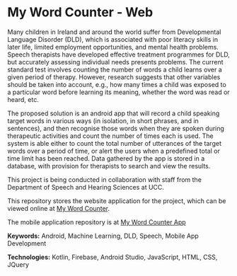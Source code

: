 # My Word Counter - Web

Many children in Ireland and around the world suffer from Developmental Language Disorder (DLD), which is associated with poor literacy skills in later life, limited employment opportunities, and mental health problems. Speech therapists have developed effective treatment programmes for DLD, but accurately assessing individual needs presents problems. The current standard test involves counting the number of words a child learns over a given period of therapy. However, research suggests that other variables should be taken into account, e.g., how many times a child was exposed to a particular word before learning its meaning, whether the word was read or heard, etc.

The proposed solution is an android app that will record a child speaking target words in various ways (in isolation, in short phrases, and in sentences), and then recognise those words when they are spoken during therapeutic activities and count the number of times each is used. The system is able either to count the total number of utterances of the target words over a period of time, or alert the users when a predefined total or time limit has been reached. Data gathered by the app is stored in a database, with provision for therapists to search and view the results.

This project is being conducted in collaboration with staff from the Department of Speech and Hearing Sciences at UCC.

This repository stores the website application for the project, which can be viewed online at [My Word Counter](http://www.cs.ucc.ie/~sos17/MyWordCounterWeb/).

The mobile application repository is at [My Word Counter App](https://github.com/Sinead-OSullivan/MyWordCounterApp)

**Keywords:** Android, Machine Learning, DLD, Speech, Mobile App Development

**Technologies:** Kotlin, Firebase, Android Studio, JavaScript, HTML, CSS, JQuery
